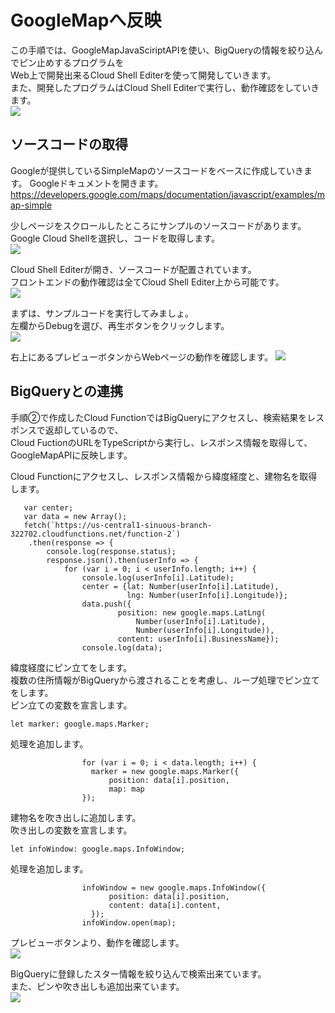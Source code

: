 # GoogleMapへ反映  
この手順では、GoogleMapJavaSciriptAPIを使い、BigQueryの情報を絞り込んでピン止めするプログラムを  
Web上で開発出来るCloud Shell Editerを使って開発していきます。  
また、開発したプログラムはCloud Shell Editerで実行し、動作確認をしていきます。  
![](img/draw_flow_0.png)  


## ソースコードの取得  
Googleが提供しているSimpleMapのソースコードをベースに作成していきます。
Googleドキュメントを開きます。  
https://developers.google.com/maps/documentation/javascript/examples/map-simple  

少しページをスクロールしたところにサンプルのソースコードがあります。  
Google Cloud Shellを選択し、コードを取得します。  
![](img/draw_flow_0.png)  

Cloud Shell Editerが開き、ソースコードが配置されています。  
フロントエンドの動作確認は全てCloud Shell Editer上から可能です。  
![](img/draw_flow_0.png)  

まずは、サンプルコードを実行してみましょ。  
左欄からDebugを選び、再生ボタンをクリックします。  
![](img/draw_flow_0.png)  

右上にあるプレビューボタンからWebページの動作を確認します。
![](img/draw_flow_0.png)  

## BigQueryとの連携
手順②で作成したCloud FunctionではBigQueryにアクセスし、検索結果をレスポンスで返却しているので、  
Cloud FuctionのURLをTypeScriptから実行し、レスポンス情報を取得して、GoogleMapAPIに反映します。  

Cloud Functionにアクセスし、レスポンス情報から緯度経度と、建物名を取得します。  
```
   var center;
   var data = new Array();
   fetch(`https://us-central1-sinuous-branch-322702.cloudfunctions.net/function-2`)
    .then(response => {
        console.log(response.status);
        response.json().then(userInfo => {
            for (var i = 0; i < userInfo.length; i++) {
                console.log(userInfo[i].Latitude);
                center = {lat: Number(userInfo[i].Latitude), 
                          lng: Number(userInfo[i].Longitude)};
                data.push({
                        position: new google.maps.LatLng(
                            Number(userInfo[i].Latitude), 
                            Number(userInfo[i].Longitude)),
                        content: userInfo[i].BusinessName});
                console.log(data);
```

緯度経度にピン立てをします。  
複数の住所情報がBigQueryから渡されることを考慮し、ループ処理でピン立てをします。  
ピン立ての変数を宣言します。  
```
let marker: google.maps.Marker;
```
処理を追加します。  
```
                for (var i = 0; i < data.length; i++) {
                  marker = new google.maps.Marker({
                      position: data[i].position,
                      map: map
                });
```

建物名を吹き出しに追加します。  
吹き出しの変数を宣言します。  
```
let infoWindow: google.maps.InfoWindow;
```
処理を追加します。  
```
                infoWindow = new google.maps.InfoWindow({
                      position: data[i].position,
                      content: data[i].content,
                  });
                infoWindow.open(map);
```

プレビューボタンより、動作を確認します。  
![](img/draw_flow_0.png)  

BigQueryに登録したスター情報を絞り込んで検索出来ています。  
また、ピンや吹き出しも追加出来ています。  
![](img/draw_flow_0.png)  
